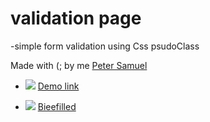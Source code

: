 ﻿# validation page 
-simple form validation using Css psudoClass 

Made with (; by me 
[Peter Samuel](https://github.com/Phetsamuel)<br>
- ![](https://img.shields.io/badge/View%20Demo%20-Here-brightgreen) [Demo link](https://petsamuel.github.io/validation/)

- ![](https://img.shields.io/badge/Twitter-1DA1F2?style=for-the-badge&logo=twitter&logoColor=white ) [Bieefilled](https://twitter.com/bieefiled/)
